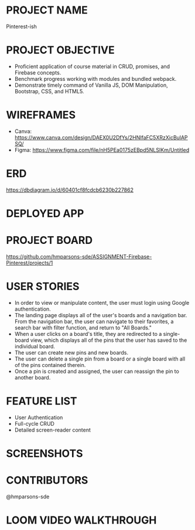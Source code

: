 # PROJECT NAME
Pinterest-ish

# PROJECT OBJECTIVE
- Proficient application of course material in CRUD, promises, and Firebase concepts.
- Benchmark progress working with modules and bundled webpack.
- Demonstrate timely command of Vanilla JS, DOM Manipulation, Bootstrap, CSS, and HTML5.

# WIREFRAMES
- Canva: https://www.canva.com/design/DAEX0U2DfYs/2HNIfaFC5XRzXicBulAPSQ/
- Figma: https://www.figma.com/file/nH5PEa0175zEBpd5NLSIKm/Untitled

# ERD
https://dbdiagram.io/d/60401cf8fcdcb6230b227862

# DEPLOYED APP

# PROJECT BOARD
https://github.com/hmparsons-sde/ASSIGNMENT-Firebase-Pinterest/projects/1

# USER STORIES
- In order to view or manipulate content, the user must login using Google authentication. 
- The landing page displays all of the user's boards and a navigation bar. From the navigation bar, the user can navigate to their favorites, a search bar with filter function, and return to "All Boards."
- When a user clicks on a board's title, they are redirected to a single-board view, which displays all of the pins that the user has saved to the individual board.
- The user can create new pins and new boards.
- The user can delete a single pin from a board or a single board with all of the pins contained therein.
- Once a pin is created and assigned, the user can reassign the pin to another board.

# FEATURE LIST
- User Authentication
- Full-cycle CRUD
- Detailed screen-reader content

# SCREENSHOTS

# CONTRIBUTORS
@hmparsons-sde

# LOOM VIDEO WALKTHROUGH
